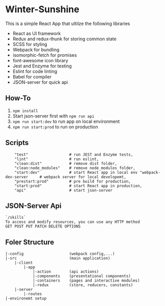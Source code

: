 # Winter-Sunshine
This is a simple React App that ultilze the following libraries
- React as UI framework
- Redux and redux-thunk for storing common state
- SCSS for styling
- Webpack for bundling
- isomorphic-fetch for promises
- font-awesome icon library
- Jest and Enzyme for testing
- Eslint for code linting
- Babel for compiler
- JSON-server for quick api

## How-To
1. `npm install`
2. Start json-server first with `npm run api` 
3. `npm run start:dev` to run app on local environment
4. `npm run start:prod` to run on production

## Scripts
```
    "test"                  # run JEST and Enzyme tests,
    "lint"                  # run eslint,
    "clean:dist"            # remove dist folder,
    "clean:node_modules"    # remove node_modules folder,
    "start:dev"             # start React app in local env "webpack-dev-server     # webpack server for local developemt,
    "prestart:prod"         # pre build for production,
    "start:prod"            # start React app in production,
    "api"                   # start json-server
```

## JSON-Server Api
```
`/skills`
To access and modify resources, you can use any HTTP method 
GET POST PUT PATCH DELETE OPTIONS
```
## Foler Structure
```
|-config                    (webpack config,...)
|-src                       (main application)
    |-client
        |-app
            |-action        (api actions)
            |-components    (presentational components)
            |-containers    (pages and interactive modules)
            |-redux         (store, reducers, constants)
    |-server
        |-routes            
|-environemt setup
```
